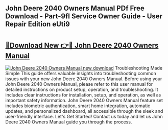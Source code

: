 ## John Deere 2040 Owners Manual PDf Free Download - Part-9fI Service Owner Guide - User Repair Edition eUti9

# <h2><a href="http://bc91223.oget.top/?id=John+Deere+2040+Owners+Manual">🔗Download New 👉🔴 John Deere 2040 Owners Manual</a></h2>

[![John Deere 2040 Owners Manual new download](https://i.imgur.com/5g1atiW.png)](http://bc91223.oget.top/?id=John+Deere+2040+Owners+Manual)
Troubleshooting Made Simple This guide offers valuable insights into troubleshooting common issues with your new John Deere 2040 Owners Manual. Before using your John Deere 2040 Owners Manual, please refer to this user manual for detailed instructions on product setup, operation, and troubleshooting. It includes clear instructions for installation, setup, and operation, as well as important safety information. John Deere 2040 Owners Manual feature set includes biometric authentication, smart home integration, automatic updates, and personalized dashboard, all accessible through the sleek and user-friendly interface. Let's Get Started! Contact us today and let us John Deere 2040 Owners Manual guide you through the process.
